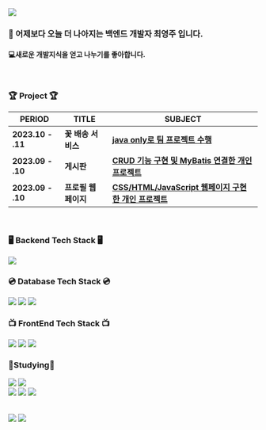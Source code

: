 <div align=left>
	<img src="https://capsule-render.vercel.app/api?type=waving&color=auto&height=200&section=header&text=YeongJu's%20github&fontSize=80&animation=fadeIn&fontAlignY=38&desc=&descAlignY=51&descAlign=62"/>
</div>

### 👋 어제보다 오늘 더 나아지는 백엔드 개발자 최영주 입니다.
#### 💻새로운 개발지식을 얻고 나누기를 좋아합니다.




<br>
<h3>🏆  Project  🏆</h3>

| PERIOD | TITLE | SUBJECT |
| ------- | ------- | -------|
| **2023.10 - .11** | **꽃 배송 서비스** | [**java only로 팀 프로젝트 수행**](https://github.com/cyj083386/team3_project) |
| **2023.09 - .10** | **게시판** | [**CRUD 기능 구현 및 MyBatis 연결한 개인 프로젝트**](https://github.com/cyj083386/prj_javaboard) | 
| **2023.09 - .10** | **프로필 웹 페이지** | [**CSS/HTML/JavaScript 웹페이지 구현한 개인 프로젝트**](https://github.com/cyj083386/WebPublishing) |


<div align="left">
	<br>
	<h3>🖥  Backend Tech Stack  🖥</h3>
	<img src="https://img.shields.io/badge/Spring-6DB33F?style=flat-square&logo=Spring&logoColor=white"/>
	<br>
   	<h3>💿 Database Tech Stack 💿</h3>
	<img src="https://img.shields.io/badge/Mysql-E6B91E?style=flat-square&logo=MySql&logoColor=white"/>
	<img src="https://img.shields.io/badge/MariaDB-003545?style=flat&logo=MariaDB&logoColor=white" />
	<img src="https://img.shields.io/badge/Mybatis-000000?style=flat&logo=Fluentd&logoColor=white" />
	<br>
 	<h3>📺 FrontEnd Tech Stack 📺</h3>
	<img src="https://img.shields.io/badge/HTML5-E34F26?style=flat&logo=HTML5&logoColor=white" />
	<img src="https://img.shields.io/badge/CSS3-1572B6?style=flat&logo=CSS3&logoColor=white" />
	<img src="https://img.shields.io/badge/JavaScript-F7DF1E?style=flat&logo=JavaScript&logoColor=white" />
	<br>
 	<h3>📃Studying📃</h3>
        <img src="https://img.shields.io/badge/Springboot-6DB33F?style=flat&logo=springboot&logoColor=white"/>	
	<img src="https://img.shields.io/badge/nodedotjs-339933?style=flat&logo=nodedotjs&logoColor=white"/>
	<br>
	<img src="https://img.shields.io/badge/react-61DAFB?style=flat&logo=react&logoColor=white"/>
	<img src="https://img.shields.io/badge/axios-5A29E4?style=flat&logo=axios&logoColor=white"/>
	<img src="https://img.shields.io/badge/express-000000?style=flat&logo=express&logoColor=white"/>
        <br>
	<br>
</div><br>
<div align="left">
	<img src="https://github-readme-stats.vercel.app/api?username=cyj083386&theme=default&hide_border=false&include_all_commits=false&count_private=false"/>
	<img src=https://github-readme-streak-stats.herokuapp.com/?user=cyj083386&theme=default&hide_border=false/>
</div>
</div>
